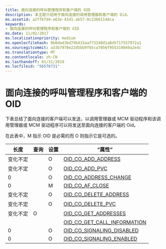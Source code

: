 ```yaml
---
title: 面向连接的呼叫管理程序和客户端的 OID
description: 本主题介绍用于面向连接的调用管理器和客户端的 Oid。
ms.assetid: a2ffbfd4-a63e-41d1-ab57-0c23661148ca
keywords:
- 面向连接的呼叫管理程序和客户端的 OID
ms.date: 11/02/2017
ms.localizationpriority: medium
ms.openlocfilehash: 0b0dad3bd79b415aaf73248d1a8d5717557972a1
ms.sourcegitcommit: a33b7978e22d5bb9f65ca7056f955319049a2e4c
ms.translationtype: MT
ms.contentlocale: zh-CN
ms.lasthandoff: 01/31/2019
ms.locfileid: "56576731"
---
```

# <a name="oids-for-connection-oriented-call-managers-and-clients"></a>面向连接的呼叫管理程序和客户端的 OID

下表总结了面向连接的客户端可以发送，以调用管理器或 MCM 驱动程序和该调用管理器或 MCM 驱动程序可以将发送至面向连接的客户端的 Oid。 

在此表中，M 指示 OID 是必需的而 O 则指示它是可选的。

| 长度 | 查询 | 设置 | “属性” |
| --- | --- | --- | --- |
| 变化不定 |   | O | [OID_CO_ADD_ADDRESS](oid-co-add-address.md) |
| 变化不定 |   | O | [OID_CO_ADD_PVC](oid-co-add-pvc.md) |
| 0 |   | O | [OID_CO_ADDRESS_CHANGE](oid-co-address-change.md) |
| 0 |   | M | [OID_CO_AF_CLOSE](oid-co-af-close.md) |
| 变化不定 |   | O | [OID_CO_DELETE_ADDRESS](oid-co-delete-address.md) |
| 变化不定 |   | O | [OID_CO_DELETE_PVC](oid-co-delete-pvc.md) |
| 变化不定 | O |   | [OID_CO_GET_ADDRESSES](oid-co-get-addresses.md) |
|   |   |   | [OID_CO_GET_CALL_INFORMATION](oid-co-get-call-information.md) |
| 0 |   | O | [OID_CO_SIGNALING_DISABLED](oid-co-signaling-disabled.md) |
| 0 |   | O | [OID_CO_SIGNALING_ENABLED](oid-co-signaling-enabled.md) |

